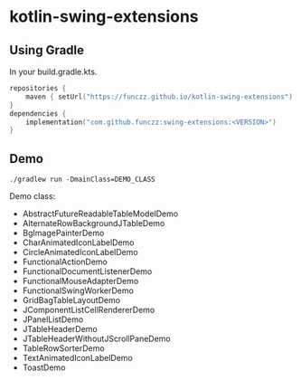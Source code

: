 # kotlin-swing-extensions

## Using Gradle

In your build.gradle.kts.

```kotlin
repositories {
    maven { setUrl("https://funczz.github.io/kotlin-swing-extensions") }
}
dependencies {
    implementation("com.github.funczz:swing-extensions:<VERSION>")
}
```

## Demo

```console
./gradlew run -DmainClass=DEMO_CLASS
```

Demo class:

* AbstractFutureReadableTableModelDemo
* AlternateRowBackgroundJTableDemo
* BgImagePainterDemo
* CharAnimatedIconLabelDemo
* CircleAnimatedIconLabelDemo
* FunctionalActionDemo
* FunctionalDocumentListenerDemo
* FunctionalMouseAdapterDemo
* FunctionalSwingWorkerDemo
* GridBagTableLayoutDemo
* JComponentListCellRendererDemo
* JPanelListDemo
* JTableHeaderDemo
* JTableHeaderWithoutJScrollPaneDemo
* TableRowSorterDemo
* TextAnimatedIconLabelDemo
* ToastDemo
